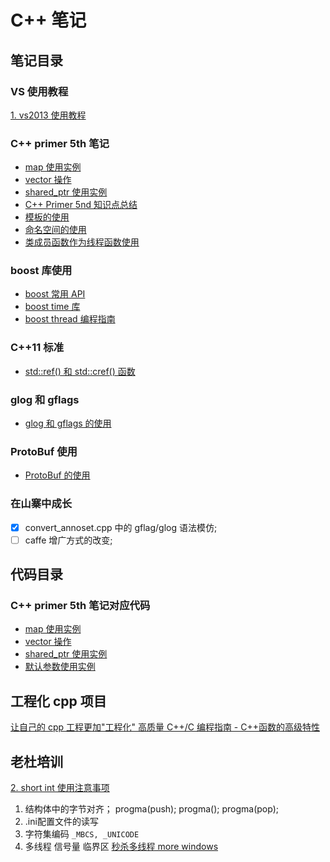 # C++ 笔记

## 笔记目录  
### VS 使用教程   
[1. vs2013 使用教程](./doc/vs2013_usage.md)   
### C++ primer 5th 笔记 
- [ map 使用实例](./doc/cpp_primer_5nd/map_instance.md)    
- [ vector 操作](./doc/cpp_primer_5nd/vector_operation.md)      
- [ shared_ptr 使用实例](./cpp_primer_5nd/doc/shared_ptr.md)    
- [ C++ Primer 5nd 知识点总结](./doc/cpp_primer_5nd/cpp_primer_5nd.md)       
- [ 模板的使用 ](./doc/cpp_primer_5nd/template.md)       
- [ 命名空间的使用 ](./doc/cpp_primer_5nd/namespace.md)       
- [ 类成员函数作为线程函数使用 ](./doc/thread_class_method.md)       
### boost 库使用
- [boost 常用 API](./doc/boost/boost_api_in_ssd.md)   
- [boost time 库](./doc/boost/time.md)   
- [boost thread 编程指南](./doc/boost/thread.md)   
### C++11 标准   
- [std::ref() 和 std::cref() 函数](./doc/c++11/ref_func.md)
### glog 和 gflags
- [glog 和 gflags 的使用](./doc/gflags.md)
### ProtoBuf 使用 
- [ProtoBuf 的使用](./doc/protobuf.md)


### 在山寨中成长      
- [x] convert_annoset.cpp 中的 gflag/glog 语法模仿;   
- [ ] caffe 增广方式的改变;   

## 代码目录   
### C++ primer 5th 笔记对应代码 
- [ map 使用实例](./code/cpp_primer_5nd/map_instance/map_instance.cpp)    
- [ vector 操作](./code/cpp_primer_5nd/vector_operation/vector_operation.cpp)  
- [ shared_ptr 使用实例](./code/cpp_primer_5nd/shared_ptr/shared_ptr.cpp)    
- [ 默认参数使用实例](./code/cpp_primer_5nd/default_paramter/default_paramter.cpp)    

## 工程化 cpp 项目       
[让自己的 cpp 工程更加"工程化" ](./doc/projective_cpp.md)
[高质量 C++/C 编程指南 - C++函数的高级特性](./doc/perfect_programing/advance_cpp_features.md)

## 老杜培训
[2. short int 使用注意事项](./doc/shortInt.md)   
1. 结构体中的字节对齐；
progma(push);
progma();
progma(pop);
2. .ini配置文件的读写
3. 字符集编码
`_MBCS, _UNICODE`
4. 多线程
信号量
临界区
[秒杀多线程 more windows]()
